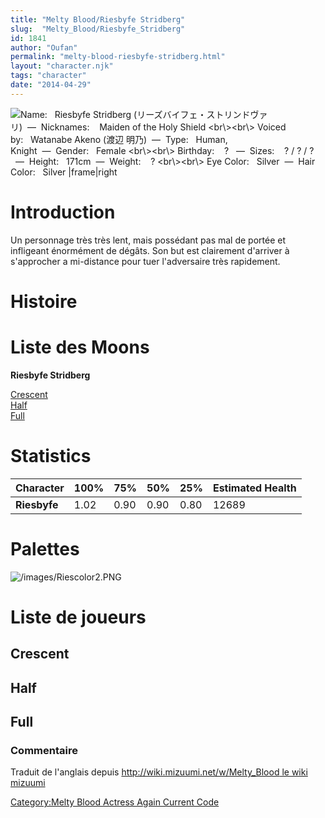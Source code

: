 ```yaml
---
title: "Melty Blood/Riesbyfe Stridberg"
slug:  "Melty_Blood/Riesbyfe_Stridberg"
id: 1841
author: "Oufan"
permalink: "melty-blood-riesbyfe-stridberg.html"
layout: "character.njk"
tags: "character"
date: "2014-04-29"
---
```


![ **Name:**   Riesbyfe Stridberg
(リーズバイフェ・ストリンドヴァリ)  —  **Nicknames:**    Maiden of the
Holy Shield \<br\\\>\<br\\\> **Voiced by:**   Watanabe Akeno (渡辺
明乃)  —  **Type:**   Human, Knight  —  **Gender:**   Female
\<br\\\>\<br\\\> **Birthday:**    ?   —  **Sizes:**    ? / ? / ?
  —  **Height:**   171cm  —  **Weight:**    ? \<br\\\>\<br\\\> **Eye
Color:**   Silver  —  **Hair Color:**   Silver
\|frame\|right](/images/Ries.gif " Name:   Riesbyfe Stridberg (リーズバイフェ・ストリンドヴァリ)  —  Nicknames:    Maiden of the Holy Shield <br\><br\> Voiced by:   Watanabe Akeno (渡辺 明乃)  —  Type:   Human, Knight  —  Gender:   Female <br\><br\> Birthday:    ?   —  Sizes:    ? / ? / ?   —  Height:   171cm  —  Weight:    ? <br\><br\> Eye Color:   Silver  —  Hair Color:   Silver |frame|right")

# Introduction

Un personnage très très lent, mais possédant pas mal de portée et
infligeant énormément de dégâts. Son but est clairement d'arriver à
s'approcher a mi-distance pour tuer l'adversaire très rapidement.

# Histoire

# Liste des Moons

**Riesbyfe Stridberg**

[Crescent](Melty_Blood/Riesbyfe_Stridberg/Crescent_Moon "wikilink")  
[Half](Melty_Blood/Riesbyfe_Stridberg/Half_Moon "wikilink")  
[Full](Melty_Blood/Riesbyfe_Stridberg/Full_Moon "wikilink")  

# Statistics

| Character    | 100% | 75%  | 50%  | 25%  | Estimated Health |
|--------------|------|------|------|------|------------------|
| **Riesbyfe** | 1.02 | 0.90 | 0.90 | 0.80 | 12689            |

# Palettes

![](/images/Riescolor2.PNG "/images/Riescolor2.PNG")

# Liste de joueurs

## Crescent

## Half

## Full

### Commentaire

Traduit de l'anglais depuis [http://wiki.mizuumi.net/w/Melty_Blood le
wiki
mizuumi](http://wiki.mizuumi.net/w/Melty_Blood_le_wiki_mizuumi "wikilink")

[Category:Melty Blood Actress Again Current
Code](Category:Melty_Blood_Actress_Again_Current_Code "wikilink")
